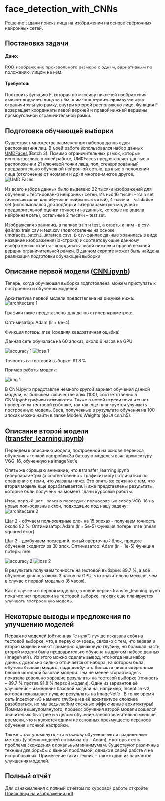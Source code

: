 # face_detection_with_CNNs
Решение задачи поиска лица на изображении на основе свёрточных нейронных сетей.
## Постановка задачи 
#### Дано:
RGB-изображение произвольного размера с одним, вариативным по положению, лицом на нём.
#### Требуется:
Построить функцию F, которая по массиву пикселей изображения сможет выделять лица на нём, а именно строить прямоугольную ограничительную рамку, внутри которой расположено лицо. Функция F возвращает координаты левой верхней и правой нижней вершины прямоугольной ограничительной рамки.

## Подготовка обучающей выборки
Существует множество размеченных наборов данных для распознавания лиц. В моей работе использовался набор данных [UMDFaces](https://www.umdfaces.io/) (Batch 3). Помимо ограничительных рамок, которые использовались в моей работе, UMDFaces предоставляет данные о расположении 21 ключевой точки лица, пол, сгенерированный предварительно обученной нейронной сетью, данные о положении лица (отклонение от нормали и др) и многое-многое другое.
![UMD Faces](https://github.com/Gumilevski/face_detection_with_CNNs/blob/master/images/2019-05-30_14-28-25.png)

Из всего набора данных было выделено 22 тысячи изображений для обучения и тестирования нейронных сетей. Из них 16 тысяч – train set (использовался для обучения нейронных сетей), 4 тысячи – validation set (использовался для подборки гиперпараметров моделей и предварительной оценки точности на данных, которые не видела нейронная сеть), остальные 2 тысячи – test set.

Изображения хранились в папках train и test, а ответы к ним - в csv-файлах train.csv и test.csv (подготовлены на основе umdfaces_batch3_ultraface.csv). В csv-файлах данные хранилась в виде название изображения (id-строка) и соответсвующие данному изображению ответы - координаты левой нижней и правой верхней вершин ограничительной рамки. 
В [данном скрипте](https://github.com/Gumilevski/face_detection_with_CNNs/blob/master/generating_script.ipynb) может быть найдена реализация подготовки обучающей выборки

## Описание первой модели ([CNN.ipynb](https://github.com/Gumilevski/face_detection_with_CNNs/blob/master/CNN.ipynb))
Теперь, когда обучающая выборка подготовлена, можем приступать к построению и обучению моделей.

Архитектура первой модели представлена на рисунке ниже:
![architecture 1](https://github.com/Gumilevski/face_detection_with_CNNs/blob/master/images/%D0%B0%D1%80%D1%85%D0%B8%D1%82%D0%B5%D0%BA%D1%82%D1%83%D1%80%D0%B0%201.png)

Графики ниже представлены для данных гиперпараметров:

Оптимизатор: Adam (lr = 6e-4)

Функция потерь: mse (средняя квадратичная ошибка)

Данная сеть обучалась на 60 эпохах, около 6 часов на GPU

![accuracy 1](https://github.com/Gumilevski/face_detection_with_CNNs/blob/master/images/2019-05-30_15-57-07.png)
![loss 1](https://github.com/Gumilevski/face_detection_with_CNNs/blob/master/images/2019-05-30_15-57-23.png)

Точность на тестовой выборке: 91.8 %

Пример работы модели:

![img 1](https://github.com/Gumilevski/face_detection_with_CNNs/blob/master/images/2019-05-30_16-02-31.png)

В CNN.ipynb представлен немного другой вариант обучения данной модели, на большем количестве эпох (100), соответственно в CNN.ipynb графики отличаются. Также в новой версии пока что нет проверки на тестовой выборке, так как еще планируется улучшать построенную модель.
Веса, полученные в рузультате обучения на 100 эпохах можно найти в папке Models_Weights (файл cnn.h5).

## Описание второй модели ([transfer_learning.ipynb](https://github.com/Gumilevski/face_detection_with_CNNs/blob/master/transfer_learning.ipynb))
Перейдём к описанию модели, построенной на основе переноса обучения и тонкой настройки.За базовую модель я взял архитектуру VGG-16, обученную на ImageNet’е. 

Опять же обращаю внимание, что в transfer_learning.ipynb гиперпараметры (а соответсвенно и графики) могут отличаться по сравнению с теми, что указаны ниже. Это опять же связано с тем, что вторая модель еще дорабатывается. Ниже представлены результаты, которые были получены на момент сдачи курсовой работы.

Итак, первый шаг - замена последних полносвязных слоёв VGG-16 на новые полносвязные слои, подходящие под нашу задачу:
![architecture 2](https://github.com/Gumilevski/face_detection_with_CNNs/blob/master/images/%D0%B0%D1%80%D1%85%D0%B8%D1%82%D0%B5%D0%BA%D1%82%D1%83%D1%80%D0%B02.png)

Шаг 2 - обучаем полносвязные слои на 15 эпохах - получаем точность около 82 %.
Оптимизатор: Adam (lr = 5e-5)
Функция потерь: mse (mean squared error)	

Шаг 3 - дообучаем последний, пятый свёрточный блок, процесс обучения сходится за 30 эпох.
Оптимизатор: Adam (lr = 1e-5)
Функция потерь: mse

![accuracy 2](https://github.com/Gumilevski/face_detection_with_CNNs/blob/master/images/2019-05-30_16-20-25.png)
![loss 2](https://github.com/Gumilevski/face_detection_with_CNNs/blob/master/images/2019-05-30_16-20-13.png)

В результате получаем точность на тестовой выборке: 89.7 %, а всё обучение длилось около 3 часов на GPU, что значительно меньше, чем в случае с первой моделью (6 часов). 

Как в случае и с первой моделью, в новой версии transfer_learning.ipynb пока что нет проверки на тестовой выборке, так как еще планируется улучшать построенную модель.

## Некоторые выводы и предложения по улучшению моделей
Первая из моделей (обученная “с нуля”) лучше показала себя на тестовой выборке, что, в первую очередь, связано с тем, что первая и вторая модели имеют примерно одинаковую глубину, но большая часть второй модели была предварительно обучена на другом наборе данных (ImageNet’e). Из этого можно сделать вывод, что когда наш набор данных довольно сильно отличается от набора, на котором была обучена базовая модель, надо дообучать большее число свёрточных блоков исходной базовой модели. Тем не менее вторая модель показала довольно хорошие результаты на тестовой выборке (точность – 89.7 % против 91.8 % первой модели). Один из вариантов её улучшения – изменение базовой модели на, например, Inception-v3,  которая показывает лучшие результаты на ImageNet’e . В то же время сеть Inception-v3 намного глубже и в её архитектуре сложнее разобраться, но мы ведь любим сложные эффективные архитектуры! Помимо вышеупомянутого, процесс обучения второй модели сошелся значительно быстрее и в целом обучение заняло значительно меньше времени, что и является одним из основных преимуществ переноса обучения и тонкой настройки.

 Также стоит упомянуть, что в основу обучения легли градиентные методы (у обеих моделей оптимизатор – Adam), у которых есть проблема схождения к локальным минимумам. Существуют различные техники для борьбы с данной проблемой, однако в своей работе я не испробовал их. Применение таких техник – также один из вариантов улучшения моделей.

## Полный отчёт
Для ознакомления с полный отчётом по курсовой работе откройте [Поиск лица на изображении.pdf](https://github.com/Gumilevski/face_detection_with_CNNs/blob/master/%D0%9F%D0%BE%D0%B8%D1%81%D0%BA%20%D0%BB%D0%B8%D1%86%D0%B0%20%D0%BD%D0%B0%20%D0%B8%D0%B7%D0%BE%D0%B1%D1%80%D0%B0%D0%B6%D0%B5%D0%BD%D0%B8%D0%B8.pdf)
